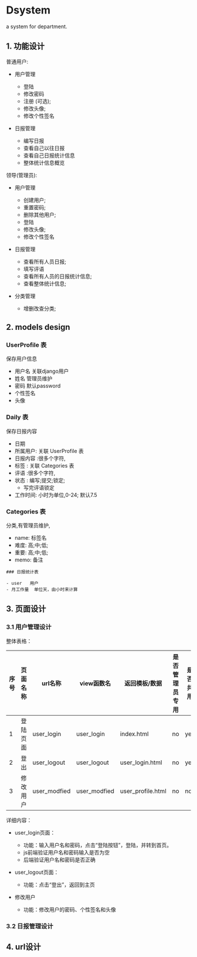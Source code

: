 # Dsystem
a system for department.



## 1. 功能设计

普通用户:

- 用户管理
    - 登陆
    - 修改密码
    - 注册  (可选);
    - 修改头像;
    - 修改个性签名

- 日报管理
    - 编写日报
    - 查看自己以往日报
    - 查看自己日报统计信息
    - 整体统计信息概览


领导(管理员):

- 用户管理
    - 创建用户;
    - 重置密码;
    - 删除其他用户;
    - 登陆
    - 修改头像;
    - 修改个性签名

- 日报管理
    - 查看所有人员日报;
    - 填写评语
    - 查看所有人员的日报统计信息;
    - 查看整体统计信息;

- 分类管理
    - 增删改查分类;




## 2. models design

### UserProfile 表
保存用户信息

- 用户名  关联django用户
- 姓名  管理员维护
- 密码 默认password
- 个性签名
- 头像



### Daily 表
保存日报内容

- 日期
- 所属用户: 关联 UserProfile 表
- 日报内容  :很多个字符,
- 标签  : 关联 Categories 表
- 评语 :很多个字符,
- 状态 : 编写;提交;锁定;
    - 写完评语锁定
- 工作时间: 小时为单位,0-24; 默认7.5


### Categories 表
分类,有管理员维护,

- name: 标签名
- 难度: 高;中;低;
- 重要: 高;中;低;
- memo: 备注


```
### 日报统计表

- user   用户
- 月工作量  单位天，由小时来计算

```



## 3. 页面设计

### 3.1 用户管理设计

整体表格：

  序号 |  页面名称   |   url名称     | view函数名   | 返回模板/数据    | 是否管理员专用   | 是否共用  
  ----|------------| ------------ |-----------   | -----------    | ------------  |  --------
  1   |   登陆页面  | user_login   | user_login    |   index.html   |   no         |   yes
  2   |   登出      | user_logout  | user_logout  |  user_login.html |  no         |   yes
  3   |   修改用户   | user_modfied  | user_modfied|  user_profile.html  | no          |   no

详细内容：

- user_login页面：
  - 功能：输入用户名和密码，点击“登陆按钮”，登陆，并转到首页。
  - js前端验证用户名和密码输入是否为空
  - 后端验证用户名和密码是否正确

- user_logout页面：
  - 功能：点击“登出”，返回到主页

- 修改用户
  - 功能：修改用户的密码、个性签名和头像
  

### 3.2 日报管理设计



















## 4. url设计
